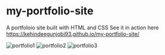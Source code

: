 # my-portfolio-site

A portfoloio site built with HTML and CSS
See it in action here https://kehindeegunjobi93.github.io/my-portfolio-site/

![portfolio1](https://user-images.githubusercontent.com/16244953/57869283-9f532100-77fc-11e9-8f88-8a79542e6eff.JPG)
![portfolio2](https://user-images.githubusercontent.com/16244953/57869284-9febb780-77fc-11e9-8b79-24291a26e883.JPG)
![portfolio3](https://user-images.githubusercontent.com/16244953/57869285-9febb780-77fc-11e9-8a5d-89f2978c557c.JPG)
